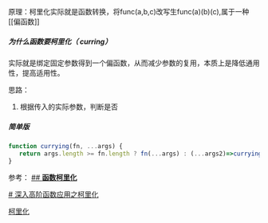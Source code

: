 原理：柯里化实际就是函数转换，将func(a,b,c)改写生func(a)(b)(c),属于一种[[偏函数]]

##### 为什么函数要柯里化（ curring）
实际就是绑定固定参数得到一个偏函数，从而减少参数的复用，本质上是降低通用性，提高适用性。



思路：
1. 根据传入的实际参数，判断是否

##### 简单版
```js
function currying(fn, ...args) {
   return args.length >= fn.length ? fn(...args) : (...args2)=>currying(fn, ...args, ...args2);
}
```





















参考：
[## **函数柯里化**](https://github.com/ConardLi/awesome-coding-js/blob/master/JavaScript/%E5%87%BD%E6%95%B0%E6%9F%AF%E9%87%8C%E5%8C%96.md)

[# 深入高阶函数应用之柯里化](https://muyiy.cn/blog/6/6.2.html)

[柯里化](https://zh.javascript.info/currying-partials)
